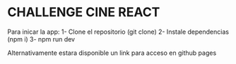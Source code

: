 # CHALLENGE CINE REACT

Para inicar la app:
1- Clone el repositorio (git clone)
2- Instale dependencias (npm i)
3- npm run dev

Alternativamente estara disponible un link para acceso en github pages

